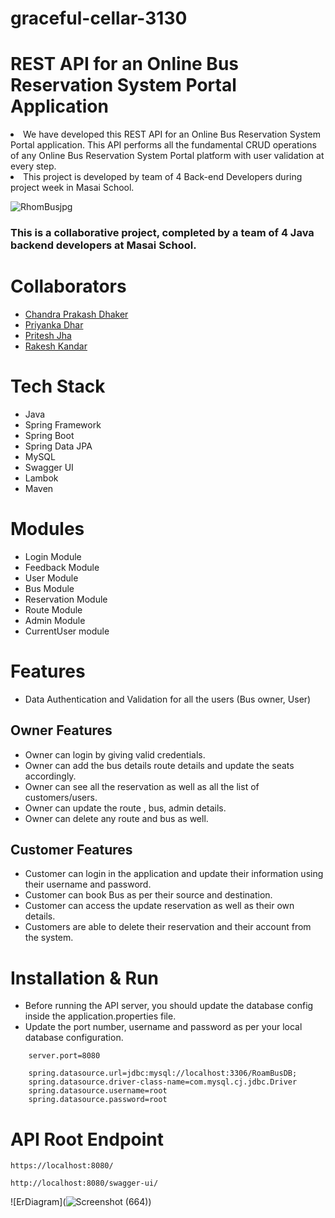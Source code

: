 # graceful-cellar-3130




# REST API for an Online Bus Reservation System Portal  Application
<li>We have developed this REST API for an Online Bus Reservation System Portal  application. This API performs
  all the fundamental CRUD operations of any Online Bus Reservation System Portal  platform with user validation at every step.</li>
<li>This project is developed by team of 4 Back-end Developers during project week in Masai School.</li>





![RhomBusjpg](https://user-images.githubusercontent.com/97527158/208288275-e9ecaf67-df3d-4105-a79e-a6632c69ac1e.jpg)

### This is a collaborative project, completed by a team of 4 Java backend developers at Masai School.

# Collaborators

- [Chandra Prakash Dhaker](https://github.com/ChanduDhakad)
- [Priyanka Dhar](https://github.com/Priyanka4251)
- [Pritesh Jha](https://github.com/Pritesh0711)
- [Rakesh Kandar](https://github.com/rakesh7063)


# Tech Stack
- Java
- Spring Framework
- Spring Boot
- Spring Data JPA
- MySQL
- Swagger UI
- Lambok
- Maven


# Modules

- Login Module
- Feedback Module
- User Module
- Bus Module
- Reservation Module
- Route Module
- Admin Module
- CurrentUser module



# Features

- Data Authentication and Validation for all the users (Bus owner, User)

## Owner Features
- Owner can login by giving valid credentials.
- Owner can add the bus details route details and update the seats accordingly.
- Owner can see all the reservation as well as all the list of customers/users.
- Owner can update the route , bus, admin details.
- Owner can delete any route and bus as well.


## Customer Features
- Customer can login in the application and update their information using their username and password.
- Customer can book Bus as per their source and destination.
- Customer can access the update reservation as well as their own details.
- Customers are able to delete their reservation and their account from the system.


# Installation & Run
 - Before running the API server, you should update the database config inside the application.properties file.
- Update the port number, username and password as per your local database configuration.

```
    server.port=8080

    spring.datasource.url=jdbc:mysql://localhost:3306/RoamBusDB;
    spring.datasource.driver-class-name=com.mysql.cj.jdbc.Driver
    spring.datasource.username=root
    spring.datasource.password=root
```

# API Root Endpoint
```
https://localhost:8080/
```
```
http://localhost:8080/swagger-ui/
```


![ErDiagram](![Screenshot (664)](https://user-images.githubusercontent.com/97527158/208291924-2e3c72f3-10a5-4853-bf7f-ed1201719dc0.png))



